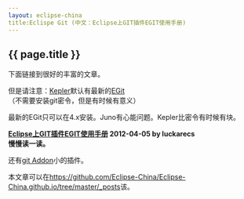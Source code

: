 ```yaml
---
layout: eclipse-china
title:Eclispe Git (中文：Eclipse上GIT插件EGIT使用手册)
---
```


## {{ page.title }}

下面链接到很好的丰富的文章。

但是请注意：[Kepler](http://www.eclipse.org/kepler/)默认有最新的[EGit](http://eclipse.org/egit/)
（不需要安装git密令，但是有时候有意义）

最新的EGit只可以在4.x安装。Juno有心能问题。Kepler比密令有时候有块。

**[Eclipse上GIT插件EGIT使用手册](http://blog.csdn.net/luckarecs/article/details/7427605) 2012-04-05 by luckarecs  
慢慢读一读。**

还有[git Addon](http://www.nodeclipse.org/git/addon/)小的插件。

本文章可以在<https://github.com/Eclipse-China/Eclipse-China.github.io/tree/master/_posts>该。

